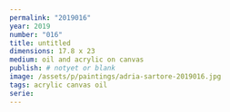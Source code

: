 ```yaml
---
permalink: "2019016"
year: 2019
number: "016"
title: untitled
dimensions: 17.8 x 23
medium: oil and acrylic on canvas
publish: # notyet or blank
image: /assets/p/paintings/adria-sartore-2019016.jpg
tags: acrylic canvas oil
serie:
---
```

